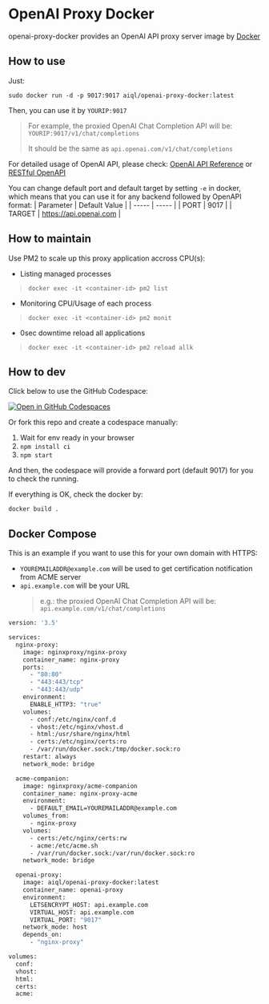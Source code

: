 # OpenAI Proxy Docker
openai-proxy-docker provides an OpenAI API proxy server image by [Docker](https://hub.docker.com/r/aiql/openai-proxy-docker)


## How to use
Just:

```shell
sudo docker run -d -p 9017:9017 aiql/openai-proxy-docker:latest
```

Then, you can use it by ```YOURIP:9017```

> For example, the proxied OpenAI Chat Completion API will be: ```YOURIP:9017/v1/chat/completions```
> 
> It should be the same as ```api.openai.com/v1/chat/completions```

For detailed usage of OpenAI API, please check: [OpenAI API Reference](https://platform.openai.com/docs/api-reference/introduction) or [RESTful OpenAPI](https://petstore.swagger.io/?url=https://cdn.jsdelivr.net/gh/openai/openai-openapi@master/openapi.yaml)

You can change default port and default target by setting `-e` in docker, which means that you can use it for any backend followed by OpenAPI format:
| Parameter | Default Value |
| ----- | ----- |
| PORT | 9017 |
| TARGET | https://api.openai.com |

## How to maintain
Use PM2 to scale up this proxy application accross CPU(s):
- Listing managed processes
> ```shell
> docker exec -it <container-id> pm2 list
> ```
- Monitoring CPU/Usage of each process
> ```shell
> docker exec -it <container-id> pm2 monit
> ```
- 0sec downtime reload all applications
> ```shell
> docker exec -it <container-id> pm2 reload allk
> ```

## How to dev

Click below to use the GitHub Codespace:

[![Open in GitHub Codespaces](https://github.com/codespaces/badge.svg)](https://codespaces.new/aiql-community/openai-proxy-docker?quickstart=1)

Or fork this repo and create a codespace manually:
1. Wait for env ready in your browser
2. `npm install ci`
3. `npm start`

And then, the codespace will provide a forward port (default 9017) for you to check the running.

If everything is OK, check the docker by:
```
docker build .
```

## Docker Compose

This is an example if you want to use this for your own domain with HTTPS:
- `YOUREMAILADDR@example.com` will be used to get certification notification from ACME server
- `api.example.com` will be your URL
  > e.g.: the proxied OpenAI Chat Completion API will be: `api.example.com/v1/chat/completions`

```DOCKERFILE
version: '3.5'

services:
  nginx-proxy:
    image: nginxproxy/nginx-proxy
    container_name: nginx-proxy
    ports:
      - "80:80"
      - "443:443/tcp"
      - "443:443/udp"
    environment:
      ENABLE_HTTP3: "true"
    volumes:
      - conf:/etc/nginx/conf.d
      - vhost:/etc/nginx/vhost.d
      - html:/usr/share/nginx/html
      - certs:/etc/nginx/certs:ro
      - /var/run/docker.sock:/tmp/docker.sock:ro
    restart: always
    network_mode: bridge

  acme-companion:
    image: nginxproxy/acme-companion
    container_name: nginx-proxy-acme
    environment:
      - DEFAULT_EMAIL=YOUREMAILADDR@example.com
    volumes_from:
      - nginx-proxy
    volumes:
      - certs:/etc/nginx/certs:rw
      - acme:/etc/acme.sh
      - /var/run/docker.sock:/var/run/docker.sock:ro
    network_mode: bridge

  openai-proxy:
    image: aiql/openai-proxy-docker:latest
    container_name: openai-proxy
    environment:
      LETSENCRYPT_HOST: api.example.com
      VIRTUAL_HOST: api.example.com
      VIRTUAL_PORT: "9017"
    network_mode: host
    depends_on:
      - "nginx-proxy"

volumes:
  conf:
  vhost:
  html:
  certs:
  acme:
```
